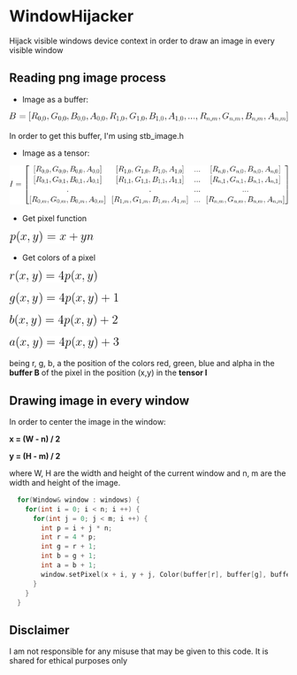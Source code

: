 # WindowHijacker
Hijack visible windows device context in order to draw an image in every visible window

## Reading png image process

* Image as a buffer:

![alt text](https://github.com/MorcilloSanz/WindowHijacker/blob/main/img/imageBuffer.png)

In order to get this buffer, I'm using stb_image.h

* Image as a tensor:

![alt text](https://github.com/MorcilloSanz/WindowHijacker/blob/main/img/imageTensor.png)

* Get pixel function

![alt text](https://github.com/MorcilloSanz/WindowHijacker/blob/main/img/pfun.png)

* Get colors of a pixel

![alt text](https://github.com/MorcilloSanz/WindowHijacker/blob/main/img/rfun.png)

![alt text](https://github.com/MorcilloSanz/WindowHijacker/blob/main/img/gfun.png)

![alt text](https://github.com/MorcilloSanz/WindowHijacker/blob/main/img/bfun.png)

![alt text](https://github.com/MorcilloSanz/WindowHijacker/blob/main/img/afun.png)

being r, g, b, a the position of the colors red, green, blue and alpha in the **buffer B** of the pixel in the position (x,y) in the **tensor I**

## Drawing image in every window
In order to center the image in the window:

**x = (W - n) / 2**

**y = (H - m) / 2**

where W, H are the width and height of the current window and n, m are the width and height of the image.

```c
  for(Window& window : windows) {
    for(int i = 0; i < n; i ++) {
      for(int j = 0; j < m; i ++) {
        int p = i + j * n;
        int r = 4 * p;
        int g = r + 1;
        int b = g + 1;
        int a = b + 1;
        window.setPixel(x + i, y + j, Color(buffer[r], buffer[g], buffer[b], buffer[a]));
      }
    }
  }
```

## Disclaimer

I am not responsible for any misuse that may be given to this code. It is shared for ethical purposes only
